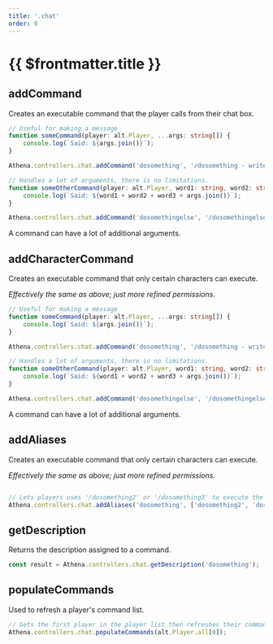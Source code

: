 ```yaml
---
title: '.chat'
order: 0
---
```


# {{ $frontmatter.title }}

## addCommand

Creates an executable command that the player calls from their chat box.

```ts
// Useful for making a message
function someCommand(player: alt.Player, ...args: string[]) {
    console.log(`Said: ${args.join()}`);
}

Athena.controllers.chat.addCommand('dosomething', '/dosomething - write something after', PERMISSIONS.NONE, someCommand);

// Handles a lot of arguments, there is no limitations.
function someOtherCommand(player: alt.Player, word1: string, word2: string, word3: string, ...args: string[]) {
    console.log(`Said: ${word1 + word2 + word3 + args.join()}`);
}

Athena.controllers.chat.addCommand('dosomethingelse', '/dosomethingelse', PERMISSIONS.NONE, someOtherCommand);
```

A command can have a lot of additional arguments.

## addCharacterCommand

Creates an executable command that only certain characters can execute.

_Effectively the same as above; just more refined permissions._

```ts
// Useful for making a message
function someCommand(player: alt.Player, ...args: string[]) {
    console.log(`Said: ${args.join()}`);
}

Athena.controllers.chat.addCommand('dosomething', '/dosomething - write something after', CHARACTER_PERMISSIONS.NONE, someCommand);

// Handles a lot of arguments, there is no limitations.
function someOtherCommand(player: alt.Player, word1: string, word2: string, word3: string, ...args: string[]) {
    console.log(`Said: ${word1 + word2 + word3 + args.join()}`);
}

Athena.controllers.chat.addCommand('dosomethingelse', '/dosomethingelse', CHARACTER_PERMISSIONS.NONE, someOtherCommand);
```

A command can have a lot of additional arguments.


## addAliases

Creates an executable command that only certain characters can execute.

_Effectively the same as above; just more refined permissions._

```ts

// Lets players uses '/dosomething2' or '/dosomething3' to execute the original command 'dosomething'
Athena.controllers.chat.addAliases('dosomething', ['dosomething2', 'dosomething3']);

```


## getDescription

Returns the description assigned to a command.

```ts
const result = Athena.controllers.chat.getDescription('dosomething');
```

## populateCommands

Used to refresh a player's command list.

```ts
// Gets the first player in the player list then refreshes their commands.
Athena.controllers.chat.populateCommands(alt.Player.all[0]);
```